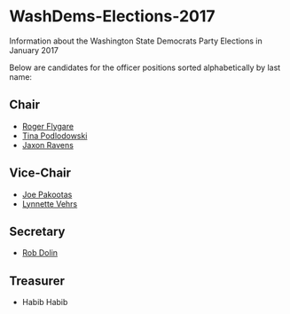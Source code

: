 # WashDems-Elections-2017
Information about the Washington State Democrats Party Elections in January 2017

Below are candidates for the officer positions sorted alphabetically by last name:

## Chair

* [Roger Flygare](https://www.facebook.com/FlygareForChair)
* [Tina Podlodowski](https://tinaplusjoe.org/)
* [Jaxon Ravens](https://www.facebook.com/JaxonRavensforChair)

## Vice-Chair

* [Joe Pakootas](https://tinaplusjoe.org/)
* [Lynnette Vehrs](http://www.facebook.com/LynnetteViceChair)

## Secretary

* [Rob Dolin](https://www.facebook.com/Friends-of-Rob-Dolin-169887253031699/)

## Treasurer

* Habib Habib
